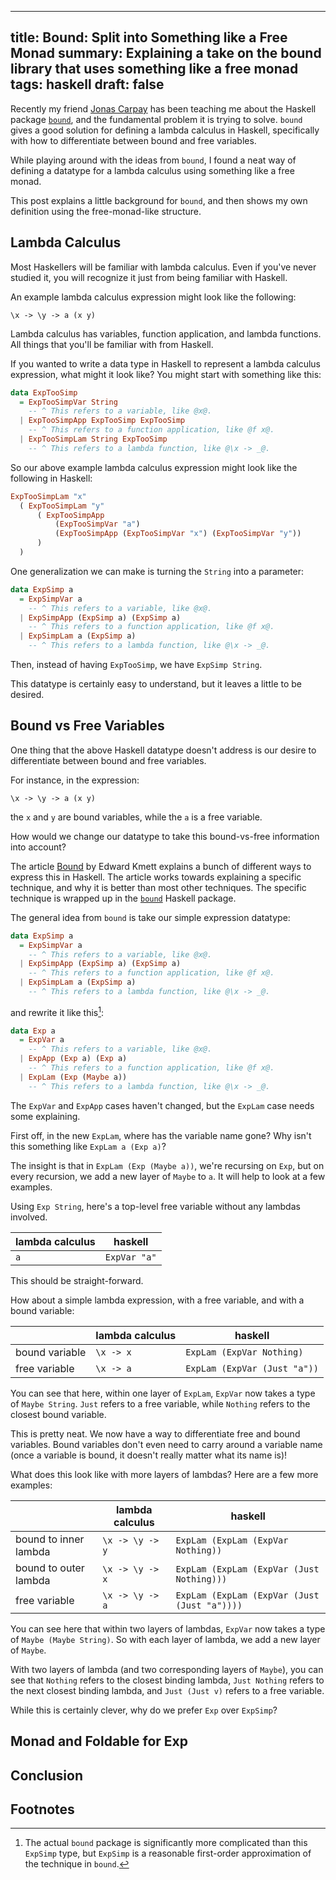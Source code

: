 ------------------------------------------------------
title: Bound: Split into Something like a Free Monad
summary: Explaining a take on the bound library that uses something like a free monad
tags: haskell
draft: false
------------------------------------------------------

Recently my friend [Jonas Carpay](https://jonascarpay.com/) has been teaching
me about the Haskell package [`bound`](https://hackage.haskell.org/package/bound),
and the fundamental problem it is trying to solve.  `bound` gives a good solution
for defining a lambda calculus in Haskell, specifically with how to differentiate
between bound and free variables.

While playing around with the ideas from `bound`, I found a neat way of defining
a datatype for a lambda calculus using something like a free monad.

This post explains a little background for `bound`, and then shows my own
definition using the free-monad-like structure.

## Lambda Calculus

Most Haskellers will be familiar with lambda calculus.  Even if you've never
studied it, you will recognize it just from being familiar with Haskell.

An example lambda calculus expression might look like the following:

```
\x -> \y -> a (x y)
```

Lambda calculus has variables, function application, and lambda functions.  All
things that you'll be familiar with from Haskell.

If you wanted to write a data type in Haskell to represent a lambda calculus
expression, what might it look like?  You might start with something like this:

```haskell
data ExpTooSimp
  = ExpTooSimpVar String
    -- ^ This refers to a variable, like @x@.
  | ExpTooSimpApp ExpTooSimp ExpTooSimp
    -- ^ This refers to a function application, like @f x@.
  | ExpTooSimpLam String ExpTooSimp
    -- ^ This refers to a lambda function, like @\x -> _@.
```

So our above example lambda calculus expression might look like the following
in Haskell:

```haskell
ExpTooSimpLam "x"
  ( ExpTooSimpLam "y"
      ( ExpTooSimpApp
          (ExpTooSimpVar "a")
          (ExpTooSimpApp (ExpTooSimpVar "x") (ExpTooSimpVar "y"))
      )
  )
```

One generalization we can make is turning the `String` into a parameter:

```haskell
data ExpSimp a
  = ExpSimpVar a
    -- ^ This refers to a variable, like @x@.
  | ExpSimpApp (ExpSimp a) (ExpSimp a)
    -- ^ This refers to a function application, like @f x@.
  | ExpSimpLam a (ExpSimp a)
    -- ^ This refers to a lambda function, like @\x -> _@.
```

Then, instead of having `ExpTooSimp`, we have `ExpSimp String`.

This datatype is certainly easy to understand, but it leaves a little to be
desired.

## Bound vs Free Variables

One thing that the above Haskell datatype doesn't address is our desire to
differentiate between bound and free variables.

For instance, in the expression:

```
\x -> \y -> a (x y)
```

the `x` and `y` are bound variables, while the `a` is a free variable.

How would we change our datatype to take this bound-vs-free information into
account?

The article [Bound](https://www.schoolofhaskell.com/user/edwardk/bound) by
Edward Kmett explains a bunch of different ways to express this in Haskell.
The article works towards explaining a specific technique, and why it is
better than most other techniques.  The specific technique is wrapped up
in the [`bound`](https://hackage.haskell.org/package/bound) Haskell package.

The general idea from `bound` is take our simple expression datatype:

```haskell
data ExpSimp a
  = ExpSimpVar a
    -- ^ This refers to a variable, like @x@.
  | ExpSimpApp (ExpSimp a) (ExpSimp a)
    -- ^ This refers to a function application, like @f x@.
  | ExpSimpLam a (ExpSimp a)
    -- ^ This refers to a lambda function, like @\x -> _@.
```

and rewrite it like this[^1]:

```haskell
data Exp a
  = ExpVar a
    -- ^ This refers to a variable, like @x@.
  | ExpApp (Exp a) (Exp a)
    -- ^ This refers to a function application, like @f x@.
  | ExpLam (Exp (Maybe a))
    -- ^ This refers to a lambda function, like @\x -> _@.
```

The `ExpVar` and `ExpApp` cases haven't changed, but the `ExpLam` case needs
some explaining.

First off, in the new `ExpLam`, where has the variable name gone?  Why isn't this
something like `ExpLam a (Exp a)`?

The insight is that in `ExpLam (Exp (Maybe a))`, we're recursing on `Exp`, but
on every recursion, we add a new layer of `Maybe` to `a`.  It will help to look
at a few examples.

Using `Exp String`, here's a top-level free variable without any lambdas involved.

| lambda calculus | haskell |
|-----|-----|
| `a` | `ExpVar "a"` |

This should be straight-forward.

How about a simple lambda expression, with a free variable, and with a bound
variable:

|   | lambda calculus | haskell |
|-----|-----|-----|
| bound variable | `\x -> x` | `ExpLam (ExpVar Nothing)` |
| free variable | `\x -> a` | `ExpLam (ExpVar (Just "a"))` |

You can see that here, within one layer of `ExpLam`, `ExpVar` now takes a type
of `Maybe String`.  `Just` refers to a free variable, while `Nothing` refers to
the closest bound variable.

This is pretty neat.  We now have a way to differentiate free and bound
variables.  Bound variables don't even need to carry around a variable name
(once a variable is bound, it doesn't really matter what its name is)!

What does this look like with more layers of lambdas?  Here are a few more examples:

|   | lambda calculus | haskell |
|-----|-----|-----|
| bound to inner lambda | `\x -> \y -> y` | `ExpLam (ExpLam (ExpVar Nothing))` |
| bound to outer lambda | `\x -> \y -> x` | `ExpLam (ExpLam (ExpVar (Just Nothing)))` |
| free variable | `\x -> \y -> a` | `ExpLam (ExpLam (ExpVar (Just (Just "a"))))` |

You can see here that within two layers of lambdas, `ExpVar` now takes a type
of `Maybe (Maybe String)`.  So with each layer of lambda, we add a new layer of
`Maybe`.

With two layers of lambda (and two corresponding layers of `Maybe`), you can
see that `Nothing` refers to the closest binding lambda, `Just Nothing` refers
to the next closest binding lambda, and `Just (Just v)` refers to a free
variable.

While this is certainly clever, why do we prefer `Exp` over `ExpSimp`?

## Monad and Foldable for Exp


## Conclusion


## Footnotes

[^1]: The actual `bound` package is significantly more complicated than
    this `ExpSimp` type, but `ExpSimp` is a reasonable first-order
    approximation of the technique in `bound`.
